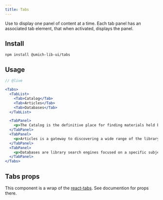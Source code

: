 ```yaml
---
title: Tabs
---
```


<lede>Use to display one panel of content at a time. Each tab panel has an associated tab element, that when activated, displays the panel.</lede>

## Install

```
npm install @umich-lib-ui/tabs
```

## Usage

```jsx
// @live

<Tabs>
  <TabList>
    <Tab>Catalog</Tab>
    <Tab>Articles</Tab>
    <Tab>Databases</Tab>
  </TabList>

  <TabPanel>
    <p>The Catalog is the definitive place for finding materials held by the U-M Library.</p>
  </TabPanel>
  <TabPanel>
    <p>Articles is a gateway to discovering a wide range of the library's resources.</p>
  </TabPanel>
  <TabPanel>
    <p>Databases are library search engines focused on a specific subject or range of subjects. Some may highlight a particular format, while others will contain a variety of material types.</p>
  </TabPanel>
</Tabs>
```

## Tabs props

This component is a wrap of the [react-tabs](https://github.com/reactjs/react-tabs). See documention for props there. 